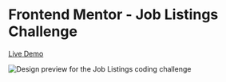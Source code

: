 # Frontend Mentor - Job Listings Challenge

[Live Demo](https://mesutcifci.github.io/Frontend-Mentor-Challenges/static-job-listings-with-json/index.html)

![Design preview for the Job Listings coding challenge](./design/desktop-preview.jpg)
